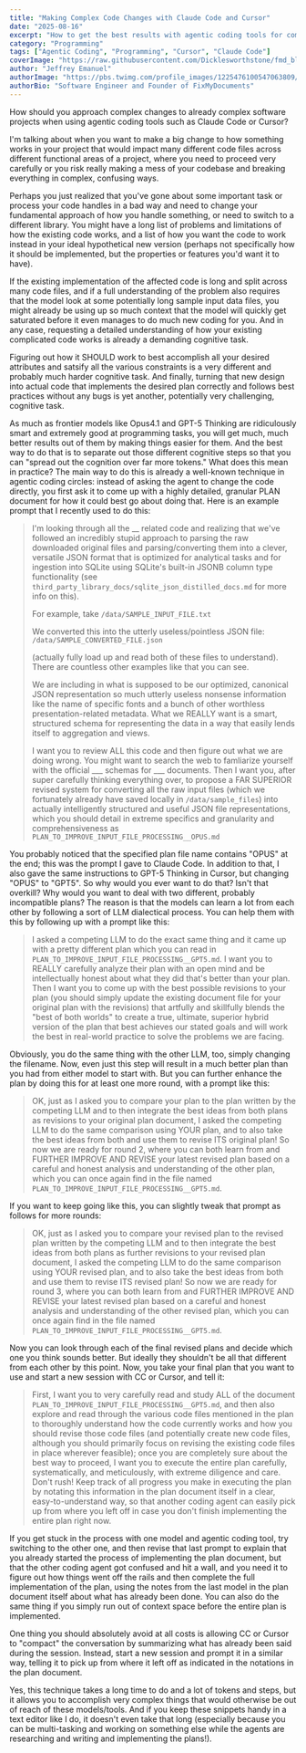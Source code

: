 ```yaml
---
title: "Making Complex Code Changes with Claude Code and Cursor"
date: "2025-08-16"
excerpt: "How to get the best results with agentic coding tools for complex changes."
category: "Programming"
tags: ["Agentic Coding", "Programming", "Cursor", "Claude Code"]
coverImage: "https://raw.githubusercontent.com/Dicklesworthstone/fmd_blog_posts/refs/heads/main/blog_09_banner.webp"
author: "Jeffrey Emanuel"
authorImage: "https://pbs.twimg.com/profile_images/1225476100547063809/53jSWs7z_400x400.jpg"
authorBio: "Software Engineer and Founder of FixMyDocuments"
---
```


How should you approach complex changes to already complex software projects when using agentic coding tools such as Claude Code or Cursor?

I'm talking about when you want to make a big change to how something works in your project that would impact many different code files across different functional areas of a project, where you need to proceed very carefully or you risk really making a mess of your codebase and breaking everything in complex, confusing ways.

Perhaps you just realized that you've gone about some important task or process your code handles in a bad way and need to change your fundamental approach of how you handle something, or need to switch to a different library. You might have a long list of problems and limitations of how the existing code works, and a list of how you want the code to work instead in your ideal hypothetical new version (perhaps not specifically how it should be implemented, but the properties or features you'd want it to have).

If the existing implementation of the affected code is long and split across many code files, and if a full understanding of the problem also requires that the model look at some potentially long sample input data files, you might already be using up so much context that the model will quickly get saturated before it even manages to do much new coding for you. And in any case, requesting a detailed understanding of how your existing complicated code works is already a demanding cognitive task.

Figuring out how it SHOULD work to best accomplish all your desired attributes and satsify all the various constraints is a very different and probably much harder cognitive task. And finally, turning that new design into actual code that implements the desired plan correctly and follows best practices without any bugs is yet another, potentially very challenging, cognitive task.

As much as frontier models like Opus4.1 and GPT-5 Thinking are ridiculously smart and extremely good at programming tasks, you will get much, much better results out of them by making things easier for them. And the best way to do that is to separate out those different cognitive steps so that you can "spread out the cognition over far more tokens." What does this mean in practice? The main way to do this is already a well-known technique in agentic coding circles: instead of asking the agent to change the code directly, you first ask it to come up with a highly detailed, granular PLAN document for how it could best go about doing that. Here is an example prompt that I recently used to do this:

> I'm looking through all the __ related code and realizing that we've followed an incredibly stupid approach to parsing the raw downloaded original files and parsing/converting them into a clever, versatile JSON format that is optimized for analytical tasks and for ingestion into SQLite using SQLite's built-in JSONB column type functionality (see `third_party_library_docs/sqlite_json_distilled_docs.md` for more info on this).
>
> For example, take `/data/SAMPLE_INPUT_FILE.txt`
>
> We converted this into the utterly useless/pointless JSON file:
> `/data/SAMPLE_CONVERTED_FILE.json`
>  
> (actually fully load up and read both of these files to understand). There are countless other examples like that you can see.
>
>
> We are including in what is supposed to be our optimized, canonical JSON representation so much utterly useless nonsense information like the name of specific fonts and a bunch of other worthless presentation-related metadata. What we REALLY want is a smart, structured schema for representing the data in a way that easily lends itself to aggregation and views. 
>
>
> I want you to review ALL this code and then figure out what we are doing wrong. You might want to search the web to famliarize yourself with the official ___ schemas for ___ documents. Then I want you, after super carefully thinking everything over, to propose a FAR SUPERIOR revised system for converting all the raw input files (which we fortunately already have saved locally in `/data/sample_files`) into actually intelligently structured and useful JSON file representations, which you should detail in extreme specifics and granularity and comprehensiveness as `PLAN_TO_IMPROVE_INPUT_FILE_PROCESSING__OPUS.md`

You probably noticed that the specified plan file name contains "OPUS" at the end; this was the prompt I gave to Claude Code. In addition to that, I also gave the same instructions to GPT-5 Thinking in Cursor, but changing "OPUS" to "GPT5". So why would you ever want to do that? Isn't that overkill? Why would you want to deal with two different, probably incompatible plans? The reason is that the models can learn a lot from each other by following a sort of LLM dialectical process. You can help them with this by following up with a prompt like this:

> I asked a competing LLM to do the exact same thing and it came up with a pretty different plan which you can read in `PLAN_TO_IMPROVE_INPUT_FILE_PROCESSING__GPT5.md`. I want you to REALLY carefully analyze their plan with an open mind and be intellectually honest about what they did that's better than your plan. Then I want you to come up with the best possible revisions to your plan (you should simply update the existing document file for your original plan with the revisions) that artfully and skillfully blends the "best of both worlds" to create a true, ultimate, superior hybrid version of the plan that best achieves our stated goals and will work the best in real-world practice to solve the problems we are facing.

Obviously, you do the same thing with the other LLM, too, simply changing the filename. Now, even just this step will result in a much better plan than you had from either model to start with. But you can further enhance the plan by doing this for at least one more round, with a prompt like this:

> OK, just as I asked you to compare your plan to the plan written by the competing LLM and to then integrate the best ideas from both plans as revisions to your original plan document, I asked the competing LLM to do the same comparison using YOUR plan, and to also take the best ideas from both and use them to revise ITS original plan! So now we are ready for round 2, where you can both learn from and FURTHER IMPROVE AND REVISE your latest revised plan based on a careful and honest analysis and understanding of the other plan, which you can once again find in the file named `PLAN_TO_IMPROVE_INPUT_FILE_PROCESSING__GPT5.md`.

If you want to keep going like this, you can slightly tweak that prompt as follows for more rounds:

> OK, just as I asked you to compare your revised plan to the revised plan written by the competing LLM and to then integrate the best ideas from both plans as further revisions to your revised plan document, I asked the competing LLM to do the same comparison using YOUR revised plan, and to also take the best ideas from both and use them to revise ITS revised plan! So now we are ready for round 3, where you can both learn from and FURTHER IMPROVE AND REVISE your latest revised plan based on a careful and honest analysis and understanding of the other revised plan, which you can once again find in the file named `PLAN_TO_IMPROVE_INPUT_FILE_PROCESSING__GPT5.md`.

Now you can look through each of the final revised plans and decide which one you think sounds better. But ideally they shouldn't be all that different from each other by this point. Now, you take your final plan that you want to use and start a new session with CC or Cursor, and tell it:

> First, I want you to very carefully read and study ALL of the document `PLAN_TO_IMPROVE_INPUT_FILE_PROCESSING__GPT5.md`, and then also explore and read through the various code files mentioned in the plan to thoroughly understand how the code currently works and how you should revise those code files (and potentially create new code files, although you should primarily focus on revising the existing code files in place wherever feasible); once you are completely sure about the best way to proceed, I want you to execute the entire plan carefully, systematically, and meticulously, with extreme diligence and care. Don't rush! Keep track of all progress you make in executing the plan by notating this information in the plan document itself in a clear, easy-to-understand way, so that another coding agent can easily pick up from where you left off in case you don't finish implementing the entire plan right now.

If you get stuck in the process with one model and agentic coding tool, try switching to the other one, and then revise that last prompt to explain that you already started the process of implementing the plan document, but that the other coding agent got confused and hit a wall, and you need it to figure out how things went off the rails and then complete the full implementation of the plan, using the notes from the last model in the plan document itself about what has already been done. You can also do the same thing if you simply run out of context space before the entire plan is implemented.

One thing you should absolutely avoid at all costs is allowing CC or Cursor to "compact" the conversation by summarizing what has already been said during the session. Instead, start a new session and prompt it in a similar way, telling it to pick up from where it left off as indicated in the notations in the plan document.


Yes, this technique takes a long time to do and a lot of tokens and steps, but it allows you to accomplish very complex things that would otherwise be out of reach of these models/tools. And if you keep these snippets handy in a text editor like I do, it doesn't even take that long (especially because you can be multi-tasking and working on something else while the agents are researching and writing and implementing the plans!).
